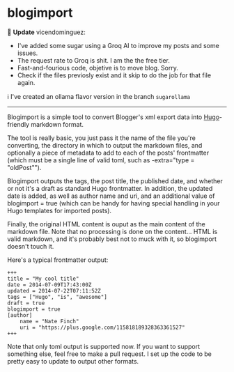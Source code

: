 blogimport
==========

🤖 **Update** vicendominguez: 

* I've added some sugar using a Groq AI to improve my posts and some issues.
* The request rate to Groq is shit. I am the the free tier.
* Fast-and-fourious code, objetive is to move blog. Sorry.
* Check if the files previosly exist and it skip to do the job for that file again.

 ℹ️ I've created an ollama flavor version in the branch `sugarollama`

--------

Blogimport is a simple tool to convert Blogger's xml export data into
[Hugo](http://hugo.spf13.com)-friendly markdown format.

The tool is really basic, you just pass it the name of the file you're
converting, the directory in which to output the markdown files, and optionally
a piece of metadata to add to each of the posts' frontmatter (which must be a
single line of valid toml, such as -extra="type = \"oldPost\"").

Blogimport outputs the tags, the post title, the published date, and whether or
not it's a draft as standard Hugo frontmatter.  In addition, the updated date is
added, as well as author name and uri, and an additional value of blogimport =
true (which can be handy for having special handling in your Hugo templates for
imported posts).

Finally, the original HTML content is ouput as the main content of the markdown
file.  Note that no processing is done on the content... HTML is valid markdown,
and it's probably best not to muck with it, so blogimport doesn't touch it.

Here's a typical frontmatter output:

	+++
	title = "My cool title"
	date = 2014-07-09T17:43:00Z
	updated = 2014-07-22T07:11:52Z
	tags = ["Hugo", "is", "awesome"]
	draft = true
	blogimport = true 
	[author]
		name = "Nate Finch"
		uri = "https://plus.google.com/115818189328363361527"
	+++

Note that only toml output is supported now.  If you want to support something
else, feel free to make a pull request.  I set up the code to be pretty easy to
update to output other formats.
